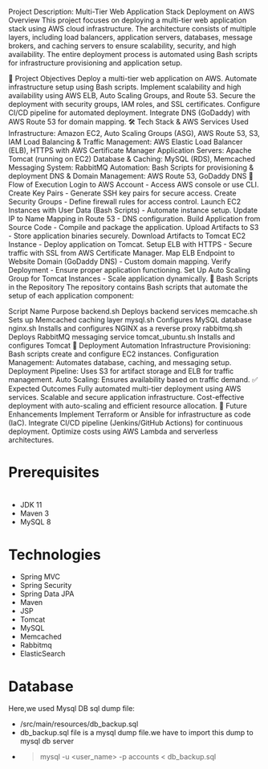 Project Description: Multi-Tier Web Application Stack Deployment on AWS
Overview
This project focuses on deploying a multi-tier web application stack using AWS cloud infrastructure. The architecture consists of multiple layers, including load balancers, application servers, databases, message brokers, and caching servers to ensure scalability, security, and high availability. The entire deployment process is automated using Bash scripts for infrastructure provisioning and application setup.

📌 Project Objectives
Deploy a multi-tier web application on AWS.
Automate infrastructure setup using Bash scripts.
Implement scalability and high availability using AWS ELB, Auto Scaling Groups, and Route 53.
Secure the deployment with security groups, IAM roles, and SSL certificates.
Configure CI/CD pipeline for automated deployment.
Integrate DNS (GoDaddy) with AWS Route 53 for domain mapping.
🛠 Tech Stack & AWS Services Used
Infrastructure: Amazon EC2, Auto Scaling Groups (ASG), AWS Route 53, S3, IAM
Load Balancing & Traffic Management: AWS Elastic Load Balancer (ELB), HTTPS with AWS Certificate Manager
Application Servers: Apache Tomcat (running on EC2)
Database & Caching: MySQL (RDS), Memcached
Messaging System: RabbitMQ
Automation: Bash Scripts for provisioning & deployment
DNS & Domain Management: AWS Route 53, GoDaddy DNS
📌 Flow of Execution
Login to AWS Account - Access AWS console or use CLI.
Create Key Pairs - Generate SSH key pairs for secure access.
Create Security Groups - Define firewall rules for access control.
Launch EC2 Instances with User Data (Bash Scripts) - Automate instance setup.
Update IP to Name Mapping in Route 53 - DNS configuration.
Build Application from Source Code - Compile and package the application.
Upload Artifacts to S3 - Store application binaries securely.
Download Artifacts to Tomcat EC2 Instance - Deploy application on Tomcat.
Setup ELB with HTTPS - Secure traffic with SSL from AWS Certificate Manager.
Map ELB Endpoint to Website Domain (GoDaddy DNS) - Custom domain mapping.
Verify Deployment - Ensure proper application functioning.
Set Up Auto Scaling Group for Tomcat Instances - Scale application dynamically.
📂 Bash Scripts in the Repository
The repository contains Bash scripts that automate the setup of each application component:

Script Name	Purpose
backend.sh	Deploys backend services
memcache.sh	Sets up Memcached caching layer
mysql.sh	Configures MySQL database
nginx.sh	Installs and configures NGINX as a reverse proxy
rabbitmq.sh	Deploys RabbitMQ messaging service
tomcat_ubuntu.sh	Installs and configures Tomcat
🚀 Deployment Automation
Infrastructure Provisioning: Bash scripts create and configure EC2 instances.
Configuration Management: Automates database, caching, and messaging setup.
Deployment Pipeline: Uses S3 for artifact storage and ELB for traffic management.
Auto Scaling: Ensures availability based on traffic demand.
✅ Expected Outcomes
Fully automated multi-tier deployment using AWS services.
Scalable and secure application infrastructure.
Cost-effective deployment with auto-scaling and efficient resource allocation.
📌 Future Enhancements
Implement Terraform or Ansible for infrastructure as code (IaC).
Integrate CI/CD pipeline (Jenkins/GitHub Actions) for continuous deployment.
Optimize costs using AWS Lambda and serverless architectures.




# Prerequisites
#
- JDK 11 
- Maven 3 
- MySQL 8

# Technologies 
- Spring MVC
- Spring Security
- Spring Data JPA
- Maven
- JSP
- Tomcat
- MySQL
- Memcached
- Rabbitmq
- ElasticSearch
# Database
Here,we used Mysql DB 
sql dump file:
- /src/main/resources/db_backup.sql
- db_backup.sql file is a mysql dump file.we have to import this dump to mysql db server
- > mysql -u <user_name> -p accounts < db_backup.sql


